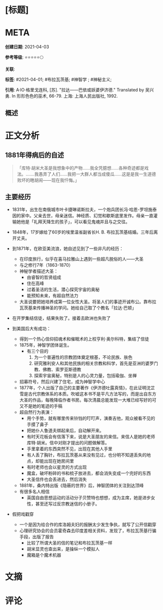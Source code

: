 # [标题]

# META

**创建日期**: 2021-04-03

**参考等级**: ⭐⭐⭐⭐⭐🌕

**关联**: 

**标签**: #2021-04-01; #布拉瓦茨基; #神智学 ; #神秘主义;

**引用**: A·IO·格里戈连科, [苏]. "拉达——巴依或妖婆伊济德." Translated by 吴兴勇. In 形形色色的巫术, 66-79. 上海: 上海人民出版社, 1992.

## 概述

# 正文分析

## 1881年得病后的自述

> 「库特·胡米大圣是我想象中的产物......我全凭臆想......各种奇迹都是戏法。.......我愚弄了人们......我把一大群人都当成傻瓜......这是是我一生道德败坏的瞎胡闹——现在我忏悔。」

## 主要经历

* 1831年，出生在南俄城市叶卡捷琳诺斯拉夫，一个炮兵团长冯·哈恩-罗坦施泰因的家中。父亲去世，母亲迷信。神经质、幻觉和歇斯底里发作。母亲一直灌输她他是「礼拜天降生的孩子」，可以看见鬼魂并且与之交往。

* 1848年，17岁嫁给了60岁的埃里温省副省长H. B. 布拉瓦茨基结婚。三年后离开丈夫。

* 到1871年，在欧亚美流浪，她自述见到了一些非凡的经历：

  * 在印度旅行，似乎在喜马拉雅山上遇到一些超凡脱俗的人——大圣
  * 与之修行7年（1863-1870）
  * 神秘学者描述大圣：
    * 由睿智的哲贤组成
    * 住在高峰
    * 过着圣洁的生活，潜心探究宇宙的奥秘
    * 能预知未来，有超自然法力
  * 大圣说要把她培养成第一位女性大圣。将圣人们的事迹开诚布公。靠布拉瓦茨基来传播神圣的学问。她给自己取了个教名「拉达·巴顿」

* 在开罗集结信徒，结果失败了。接着去欧洲也失败了

* 到美国后大有成功：

  * 得到一个热心信仰招魂术和催眠术的上校亨利·奥尔科特，集结了信徒
  * 1875年，神智学团体诞生。
    * 有三个目的
      1. 为一个普遍性的宗教团体奠定根基，不论民族、肤色
      2. 研究雅利安人和其他民族的相关宗教和科学，首先是亚洲的婆罗门教、佛教、索罗亚斯德教
      3. 探索宇宙奥秘，特别是人的心灵力量，包括瑜伽、坐禅
  * 招募符号，然后兴建了住宅，成为神智学中心
  * 1877年，个人出版了自己的主要著作《伊济德吐露真情》，在此证明沈芷雪是古代宗教体系的本质。吹嘘这本书不是平凡方法写的，而是出自东方大圣的作品，每晚降临作者书房。每次清晨总能发现一大堆已经写好的可又不是她的笔迹的手稿
  * 超自然行为表演：
    * 用个手势，就有哪里传来铃铛的叮叮声，演奏吉他，观众被看不见的手摸了鼻子
    * 把她仆人鲁道夫绑起来后，自动解开来。
    * 有时天花板会有信落下来，说是大圣朋友的来信。来信人是她的老师库特·胡米。信中对刚才提出的问题做解答。
    * 手里拿着的东西突然不见，出现在其他人手里
    * 有人丢了胸针，布拉瓦茨基从来没有见过，也分明不知道丢失的地点，却能出现在她房间里
    * 有时老师也会以星灵的方式出现
    * 魔盒，破坏粉碎的书和梳子放进去，都会消失变成一个完好的东西
    * 大圣信件也会丢进去，然后消失
  * 1881年，桑内特出版《隐蔽的世界》后，神智团体的关注到达顶峰
  * 有很多名人相信
    * 英国自由思想运动的活动分子贝赞特也想想，成为主席，她是进步女性，甚至还写过反宗教迷信的小册子。

* 假把戏戳穿

  * 一个是因为给合作的库洛姆夫妇的报酬太少发生争执，就写了公开信戳穿
  * 心理研究协会的会员霍奇森去印度差相关资料，发现了，布拉瓦茨基行骗手段，出版了报告
    * 比较了所谓大圣的信的笔记和布拉瓦茨基一样
    * 胡米显灵也查出来，是操纵一个模拟人
    * 魔箱是个魔术机器

  

# 文摘

# 评论

